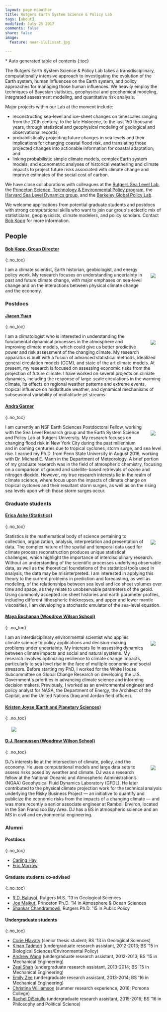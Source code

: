 ```yaml
---
layout: page-noauthor
title: Rutgers Earth System Science & Policy Lab
tags: [about]
modified: July 25 2017
comments: false
share: false
image:
  feature: near-ilulissat.jpg

---
```


<section id="table-of-contents" class="toc">
<div id="drawer" markdown="1">
*  Auto generated table of contents
{:toc}
</div>
</section><!-- /#table-of-contents -->

The Rutgers Earth System Science & Policy Lab takes a transdisciplinary, computationally intensive approach to investigating the evolution of the Earth system, human influences on the Earth system, and policy approaches for managing those human influences. We heavily employ the techniques of Bayesian statistics, geophysical and geochemical modeling, integrated assessment modeling, and quantitative risk analysis. 

Major projects within our Lab at the moment include:

* reconstructing sea-level and ice-sheet changes on timescales ranging from the 20th century, to the late Holocene, to the last 150 thousand years, through statistical and geophysical modeling of geological and observational records;
* probabilistically projecting future changes in sea levels and their implications for changing coastal flood risk, and translating those projected changes into actionable information for coastal adaptation; and
* linking probabilistic simple climate models, complex Earth system models, and econometric analyses of historical weathering and climate impacts to project future risks associated with climate change and improve estimates of the social cost of carbon.

We have close collaborations with colleagues at the [Rutgers Sea Level Lab](http://sealevel.marine.rutgers.edu), the [Princeton Science, Technology & Environmental Policy program](https://www.princeton.edu/step/), the [Harvard Sea Level Dynamics group](http://isites.harvard.edu/icb/icb.do?keyword=k92805),  and the [Berkeley Global Policy Lab](http://www.solomonhsiang.com/lab).

We welcome applications from potential graduate students and postdocs with strong computational skills who want to join our group's eclectic mix of statisticians, geophysicists, climate modelers, and policy scholars. Contact [Bob Kopp](../contact/) for more information.

## People

#### [Bob Kopp, Group Director](/)
{:.no_toc}

<div>
<a href="/"><div style="float: right; margin: 20px; max-width: 150px"><img src="portraits/bobkopp.jpg"></div></a>

 I am a climate scientist, Earth historian, geobiologist, and energy policy wonk. My research focuses on understanding uncertainty in past and future climate change, with major emphases on sea-level
change and on the interactions between physical climate change and the economy.
</div>

### Postdocs

#### [Jiacan Yuan](http://www.meteo.psu.edu/~juy17/)
{:.no_toc}

<div>
<a href="http://www.meteo.psu.edu/~juy17/"><div style="float:right; margin: 20px; max-width: 150px"><img src="portraits/jiacanyuan.jpg"></div></a>
I am a climatologist who is interested in understanding the fundamental dynamical processes in the atmosphere and improving climate models, which could give us better predictive power and risk assessment of the changing climate. My research apparatus is built with a fusion of advanced statistical methods, idealized general circulation models (GCM), and state of the art climate models. At present, my research is focused on assessing economic risks from the projection of future climate. I have worked on several projects on climate dynamics, including the response of large-scale circulations in the warming climate, its effects on regional weather patterns and extreme events, tropical influence on midlatitude weather, and dynamical mechanisms of subseasonal variability of midlatitude jet streams.  </div>

#### [Andra Garner](https://sites.google.com/site/andrajreed/)
{:.no_toc}

<div>
<a href="https://sites.google.com/site/andrajreed/"><div style="float:right; margin: 20px; max-width: 150px"><img src="portraits/andragarner.jpg"></div></a>
 I am currently an NSF Earth Sciences Postdoctoral Fellow, working with the Sea Level Research group and the Earth System Science and Policy Lab at Rutgers University. My research focuses on changing flood risk in New York City during the past millennium and in coming centuries due to tropical cyclones, storm surge, and sea level rise. I earned my Ph.D. from Penn State University in August 2016, working with Dr. Michael E. Mann in the Department of Meteorology.  A brief portion of my graduate research was in the field of atmospheric chemistry, focusing on a comparison of ground and satellite-based retrievals of ozone and nitrogen dioxide. However, my true research interests lie in the realm of climate science, where focus upon the impacts of climate change on tropical cyclones and their resultant storm surges, as well as on the rising sea levels upon which those storm surges occur.
</div>

### Graduate students

#### [Erica Ashe  (Statistics)](https://www.linkedin.com/in/erica-ashe-21948a3/)
{:.no_toc}

<div>
<a href="https://www.linkedin.com/in/erica-ashe-21948a3/"><div style="float: right; margin: 20px; max-width: 200px"><img src="portraits/ericaashe.jpg"></div></a>
Statistics is the mathematical body of science pertaining to collection, organization, analysis, interpretation and presentation of data.  The complex nature of the spatial and temporal data used for
climate process reconstruction produces unique statistical challenges, which highlight the importance of interdisciplinary research.  Without an understanding of the scientific processes underlying
observable data, as well as the theoretical foundations of the statistical tools used in analysis, the data may be misinterpreted.  I am interested in applying this theory to the current problems in
prediction and forecasting, as well as modeling, of the relationships between sea level and ice sheet volumes over time and space, as they relate to unobservable parameters of the geoid.  Using
commonly accepted ice sheet histories and earth parameter profiles, including different lithospheric thicknesses, and upper and lower mantle viscosities, I am developing a stochastic emulator of the
sea-level equation.
</div>

#### [Maya Buchanan (Woodrow Wilson School)](https://www.linkedin.com/in/maya-buchanan-b544a87/) 
{: .no_toc}

<div>
<a href="https://www.linkedin.com/in/maya-buchanan-b544a87/"><div style="float: right; margin: 20px; max-width: 200px"><img src="portraits/mayabuchanan.jpg"></div></a>
I am an interdisciplinary environmental scientist who applies climate science to policy applications and decision-making problems under uncertainty. My interests lie in assessing dynamics between climate impacts and social and natural systems. My research involves optimizing resilience to climate change impacts, particularly to sea level rise in the face of multiple economic and social stressors. Before starting my PhD, I worked for the White House Subcommittee on Global Change Research on developing the U.S. Government's priorities in advancing climate science and informing decision makers. Previously, I worked as an environmental engineer and policy analyst for NASA, the Department of Energy, the Architect of the Capital, and the United Nations (Iraq and Jordan field offices). 
</div>

#### [Kristen Joyse (Earth and Planetary Sciences)](http://geology.rutgers.edu/people-directory/24-graduate-students/707-kristen-joyse)
{: .no_toc}

<div>
<a href="http://geology.rutgers.edu/people-directory/24-graduate-students/707-kristen-joyse"><div style="margin: 20px; max-width: 150px"><img src="portraits/kristenjoyse.jpg"></div></a>
</div>

#### [D.J. Rasmussen (Woodrow Wilson School)](http://www.djrasmussen.co ) 
{: .no_toc}

<div>
<a href="http://www.djrasmussen.co"><div style="float: right; margin: 20px; max-width: 150px"><img src="portraits/djrasmussen.png"></div></a>
DJ’s interests lie at the intersection of climate, policy, and the economy. He uses computational models and large data sets to assess risks posed by weather and climate. DJ was a research fellow at the National Oceanic and Atmospheric Administration’s (NOAA) Geophysical Fluid Dynamics Laboratory (GFDL). He later contributed to the physical climate projection work for the technical analysis underlying the Risky Business Project — an initiative to quantify and publicize the economic risks from the impacts of a changing climate — and was more recently a senior associate engineer at Ramboll Environ, located in the San Francisco Bay Area. DJ has a BS in atmospheric science and an MS in civil and environmental engineering.</div>

### Alumni

#### Postdocs
{:.no_toc}

* [Carling Hay](http://www.carlinghay.com)
* [Eric Morrow](http://www.ericmorrow.ca)

#### Graduate students co-advised
{:.no_toc}

* [R.D. Baluyot](https://www.linkedin.com/pub/ronidell-baluyot/72/2b5/359), Rutgers M.S. '13 in Geological Sciences
* [Joe Majkut](https://niskanencenter.org/blog/staff/director-of-climate-science-2/), Princeton  Ph.D. '14 in Atmosphere & Ocean Sciences
* [Shankar Chandramowli](https://www.linkedin.com/pub/shankar-chandramowli/10/4a9/78), Rutgers Ph.D. '15 in Public Policy


#### Undergraduate students
{:.no_toc}

* [Corie Hlavaty](https://www.linkedin.com/in/corie-hlavaty-7a2a92b2/) (senior thesis student; BS '13 in Geological Sciences)
* [Kinan Tadmori](https://www.linkedin.com/pub/kinan-tadmori/b0/42a/212) (undergraduate research assistant, 2012-2013; BS '15 in Biological Sciences/Environmental Policy)
* [Andrew Wang](https://www.linkedin.com/in/andrewericwang/) (undergraduate research assistant, 2012-2013; BS '15 in Mechanical Engineering)
* [Zeal Shah](https://www.linkedin.com/pub/zeal-shah/a3/902/353) (undergraduate research assistant, 2013-2014; BS '15 in Mechanical Engineering)
* [Emily Zee](https://www.linkedin.com/pub/emily-zee/89/19a/56) (undergraduate research assistant, 2013-2014; BS '16 in Mechanical Engineering)
* [Christina Williamson](http://reu.dimacs.rutgers.edu/~chrisw/) (summer research experience, 2016; Pomona College)
* [Rachel DiSciullo](https://www.linkedin.com/pub/rachel-k-disciullo/8a/931/431) (undergraduate research assistant, 2015-2016; BS '16 in Philosophy and Political Science)

